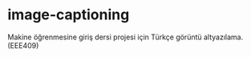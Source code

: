 # image-captioning
Makine öğrenmesine giriş dersi projesi için Türkçe görüntü altyazılama. (EEE409)
